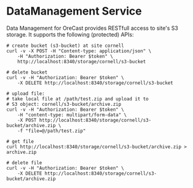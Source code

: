 # DataManagement Service
Data Management for OreCast provides RESTfull access to site's S3 storage.
It supports the following (protected) APIs:
```
# create bucket (s3-bucket) at site cornell
curl -v -X POST -H "Content-type: application/json" \
    -H "Authorization: Bearer $token" \
    http://localhost:8340/storage/cornell/s3-bucket

# delete bucket
curl -v -H "Authorization: Bearer $token" \
    -X DELETE http://localhost:8340/storage/cornell/s3-bucket

# upload file:
# take local file at /path/test.zip and upload it to
# S3 object: cornell/s3-bucket/archive.zip
curl -v -H "Authorization: Bearer $token" \
    -H "content-type: multipart/form-data" \
    -X POST http://localhost:8340/storage/cornell/s3-bucket/archive.zip \
    -f "file=@/path/test.zip"

# get file
curl http://localhost:8340/storage/cornell/s3-bucket/archive.zip > archive.zip

# delete file
curl -v -H "Authorization: Bearer $token" \
    -X DELETE http://localhost:8340/storage/cornell/s3-bucket/archive.zip
```
